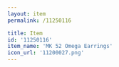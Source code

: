 ```yaml
---
layout: item
permalink: /11250116

title: Item
id: '11250116'
item_name: 'MK 52 Omega Earrings'
icon_url: '11200027.png'
---
```

